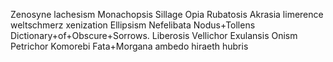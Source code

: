Zenosyne
lachesism
Monachopsis
Sillage
Opia
Rubatosis
Akrasia
limerence
weltschmerz
xenization
Ellipsism
Nefelibata
Nodus+Tollens
Dictionary+of+Obscure+Sorrows.
Liberosis
Vellichor
Exulansis
Onism
Petrichor
Komorebi
Fata+Morgana
ambedo
hiraeth
hubris